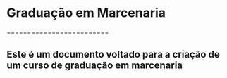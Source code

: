 # Graduação em Marcenaria

=========================

## Este é um documento voltado para a criação de um curso de graduação em marcenaria

